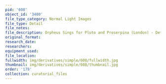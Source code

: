 ```yaml
---
pid: '608'
object_id: '3400'
file_type_category: Normal Light Images
file_type: Detail
file_notes:
file_description: Orpheus Sings for Pluto and Proserpina (London) - Detail 3
original_format:
research_date:
researchers:
equipment_used:
file_location:
fullwidth: img/derivatives/simple/608/fullwidth.jpg
thumbnail: img/derivatives/simple/608/thumbnail.jpg
order: '179'
collection: curatorial_files
---
```

